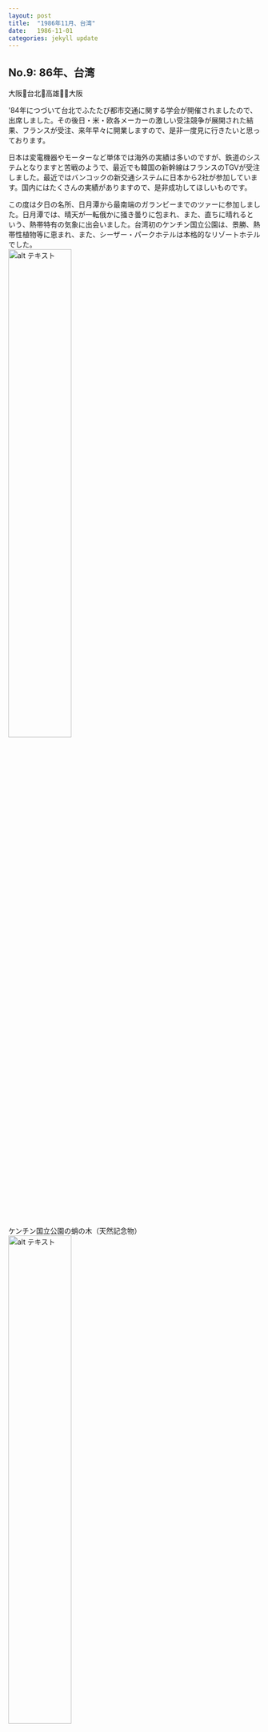 ```yaml
---
layout: post
title:  "1986年11月、台湾"
date:   1986-11-01
categories: jekyll update
---
```

## No.9: 86年、台湾

大阪🛫台北🚌高雄🚌🛫大阪

'84年につづいて台北でふたたび都市交通に関する学会が開催されましたので、出席しました。その後日・米・欧各メーカーの激しい受注競争が展開された結果、フランスが受注、来年早々に開業しますので、是非一度見に行きたいと思っております。

日本は変電機器やモーターなど単体では海外の実績は多いのですが、鉄道のシステムとなりますと苦戦のようで、最近でも韓国の新幹線はフランスのTGVが受注しました。最近ではバンコックの新交通システムに日本から2社が参加しています。国内にはたくさんの実績がありますので、是非成功してほしいものです。

この度は夕日の名所、日月潭から最南端のガランビーまでのツァーに参加しました。日月潭では、晴天が一転俄かに掻き曇りに包まれ、また、直ちに晴れるという、熱帯特有の気象に出会いました。台湾初のケンチン国立公園は、景勝、熱帯性植物等に恵まれ、また、シーザー・パークホテルは本格的なリゾートホテルでした。
<br>
<img src="{{site.baseurl}}/pic/198611_ケンチン国立公園の蛸の木.jpg" width="50%" alt="alt テキスト" title="ケンチン国立公園の蛸の木（天然記念物）"><br>ケンチン国立公園の蛸の木（天然記念物）
<br>
<img src="{{site.baseurl}}/pic/198611_シーザー・パークホテル.jpg" width="50%" alt="alt テキスト" title="シーザー・パークホテル"><br>シーザー・パークホテル

ところで、あちらの高速道路は一定区間ごとに分かれており、その都度料金を払うので、丁度西名阪のようです。手間と時間がかかるので日本のように通し制度を導入したいといっておりました。
翌87年に戒厳令が解除になり、88年には李登輝総統が就任、民社化路線となりました。